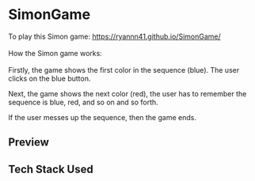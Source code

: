 # SimonGame
To play this Simon game: https://ryannn41.github.io/SimonGame/ <br><br>
How the Simon game works:<br><br>
Firstly, the game shows the first color in the sequence (blue). The user clicks on the blue button.<br>

Next, the game shows the next color (red), the user has to remember the sequence is blue, red, and so on and so forth.<br>

If the user messes up the sequence, then the game ends.
## Preview

## Tech Stack Used

